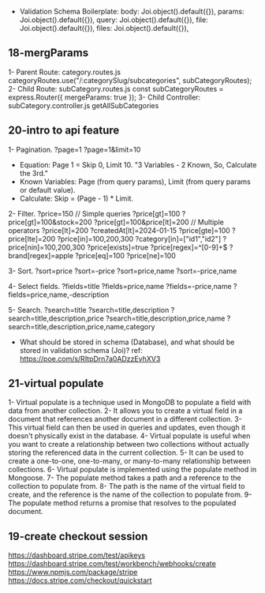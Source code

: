 - Validation Schema Boilerplate: 
body: Joi.object().default({}),
params: Joi.object().default({}),
query: Joi.object().default({}),
file: Joi.object().default({}),
files: Joi.object().default({}),
<!-- ====================================================================== -->
## 18-mergParams
1- Parent Route: category.routes.js
categoryRoutes.use("/:categorySlug/subcategories", subCategoryRoutes);
2- Child Route: subCategory.routes.js
const subCategoryRoutes = express.Router({ mergeParams: true });
3- Child Controller: subCategory.controller.js
getAllSubCategories
<!-- ====================================================================== -->
## 20-intro to api feature
1- Pagination.
    ?page=1
    ?page=1&limit=10

- Equation: Page 1 = Skip 0, Limit 10. "3 Variables - 2 Known, So, Calculate the 3rd."
- Known Variables: Page (from query params), Limit (from query params or default value).
- Calculate: Skip = (Page - 1) * Limit.

2- Filter.
    ?price=150 // Simple queries
    ?price[gt]=100
    ?price[gt]=100&stock=200
    ?price[gt]=100&price[lt]=200 // Multiple operators
    ?price[lt]=200
    ?createdAt[lt]=2024-01-15
    ?price[gte]=100
    ?price[lte]=200
    ?price[in]=100,200,300
    ?category[in]=["id1","id2"]
    ?price[nin]=100,200,300
    ?price[exists]=true
    ?price[regex]=^[0-9]+$
    ?brand[regex]=apple
    ?price[eq]=100
    ?price[ne]=100

3- Sort.
    ?sort=price
    ?sort=-price
    ?sort=price,name
    ?sort=-price,name

4- Select fields.
    ?fields=title
    ?fields=price,name
    ?fields=-price,name
    ?fields=price,name,-description

5- Search.
    ?search=title
    ?search=title,description
    ?search=title,description,price
    ?search=title,description,price,name
    ?search=title,description,price,name,category
<!-- ====================================================================== -->
- What should be stored in schema (Database), and what should be stored in validation schema (Joi)?
ref: https://poe.com/s/RItpDrn7a0ADzzEvhXV3
<!-- ====================================================================== -->
## 21-virtual populate
1- Virtual populate is a technique used in MongoDB to populate a field with data from another collection.
2- It allows you to create a virtual field in a document that references another document in a different collection.
3- This virtual field can then be used in queries and updates, even though it doesn't physically exist in the database.
4- Virtual populate is useful when you want to create a relationship between two collections without actually storing the referenced data in the current collection.
5- It can be used to create a one-to-one, one-to-many, or many-to-many relationship between collections.
6- Virtual populate is implemented using the populate method in Mongoose.
7- The populate method takes a path and a reference to the collection to populate from.
8- The path is the name of the virtual field to create, and the reference is the name of the collection to populate from.
9- The populate method returns a promise that resolves to the populated document.
<!-- ====================================================================== -->
## 19-create checkout session
https://dashboard.stripe.com/test/apikeys
https://dashboard.stripe.com/test/workbench/webhooks/create
https://www.npmjs.com/package/stripe
https://docs.stripe.com/checkout/quickstart
<!-- ====================================================================== -->
